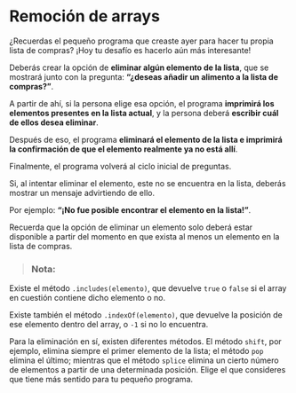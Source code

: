 # Remoción de arrays

¿Recuerdas el pequeño programa que creaste ayer para hacer tu propia lista de compras? ¡Hoy tu desafío es hacerlo aún más interesante!

Deberás crear la opción de **eliminar algún elemento de la lista**, que se mostrará junto con la pregunta: **“¿deseas añadir un alimento a la lista de compras?”**.

A partir de ahí, si la persona elige esa opción, el programa **imprimirá los elementos presentes en la lista actual**, y la persona deberá **escribir cuál de ellos desea eliminar**.

Después de eso, el programa **eliminará el elemento de la lista e imprimirá la confirmación de que el elemento realmente ya no está allí**.

Finalmente, el programa volverá al ciclo inicial de preguntas.

Si, al intentar eliminar el elemento, este no se encuentra en la lista, deberás mostrar un mensaje advirtiendo de ello.

Por ejemplo: **“¡No fue posible encontrar el elemento en la lista!”**.

Recuerda que la opción de eliminar un elemento solo deberá estar disponible a partir del momento en que exista al menos un elemento en la lista de compras.

> ### Nota:

Existe el método `.includes(elemento)`, que devuelve `true` o `false` si el array en cuestión contiene dicho elemento o no. 

Existe también el método `.indexOf(elemento)`, que devuelve la posición de ese elemento dentro del array, o `-1` si no lo encuentra.

Para la eliminación en sí, existen diferentes métodos. El método `shift`, por ejemplo, elimina siempre el primer elemento de la lista; el método `pop` elimina el último; mientras que el método `splice` elimina un cierto número de elementos a partir de una determinada posición. Elige el que consideres que tiene más sentido para tu pequeño programa.